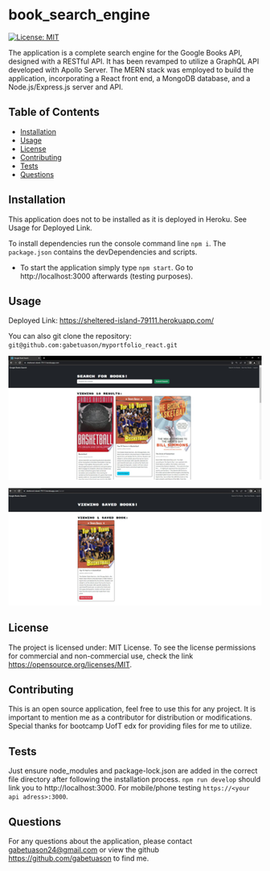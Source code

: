 # book_search_engine

[![License: MIT](https://img.shields.io/badge/License-MIT-yellow.svg)](https://opensource.org/licenses/MIT)

The application is a complete search engine for the Google Books API, designed with a RESTful API. It has been revamped to utilize a GraphQL API developed with Apollo Server. The MERN stack was employed to build the application, incorporating a React front end, a MongoDB database, and a Node.js/Express.js server and API.

## Table of Contents

- [Installation](#installation)
- [Usage](#usage)
- [License](#license)
- [Contributing](#contributing)
- [Tests](#tests)
- [Questions](#questions)

## Installation

This application does not to be installed as it is deployed in Heroku. See Usage for Deployed Link.

To install dependencies run the console command line `npm i`. The `package.json` contains the devDependencies and scripts.

- To start the application simply type `npm start`. Go to http://localhost:3000 afterwards (testing purposes). 


## Usage

Deployed Link: https://sheltered-island-79111.herokuapp.com/

You can also git clone the repository: `git@github.com:gabetuason/myportfolio_react.git`

![screenshot](https://github.com/gabetuason/book_search_engine/blob/main/images/book_search1.JPG)

![screenshot](https://github.com/gabetuason/book_search_engine/blob/main/images/book_search2.JPG)

## License

The project is licensed under: MIT License. To see the license permissions for commercial and non-commercial use, check the link https://opensource.org/licenses/MIT.

## Contributing

This is an open source application, feel free to use this for any project. It is important to mention me as a contributor for distribution or modifications. Special thanks for bootcamp UofT edx for providing files for me to utilize.
  
## Tests

Just ensure node_modules and package-lock.json are added in the correct file directory after following the installation process. `npm run develop` should link you to http://localhost:3000. For mobile/phone testing `https://<your api adress>:3000`. 

## Questions

For any questions about the application, please contact gabetuason24@gmail.com or view the github https://github.com/gabetuason to find me.

